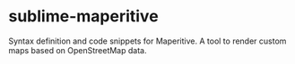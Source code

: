 sublime-maperitive
==================

Syntax definition and code snippets for Maperitive. A tool to render custom maps based on OpenStreetMap data.